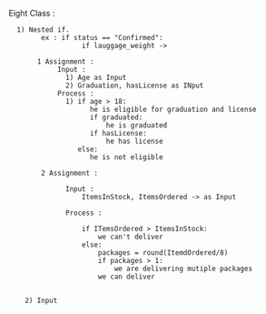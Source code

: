 Eight Class :

      1) Nested if.
            ex : if status == "Confirmed":
                      if lauggage_weight -> 
                      
           1 Assignment :
                Input :
                  1) Age as Input
                  2) Graduation, hasLicense as INput
                Process :
                  1) if age > 18:
                        he is eligible for graduation and license
                        if graduated:
                            he is graduated
                        if hasLicense:
                            he has license
                     else:
                        he is not eligible
                  
            2 Assignment :
            
                  Input :
                      ItemsInStock, ItemsOrdered -> as Input
                      
                  Process :
                       
                      if ITemsOrdered > ItemsInStock:
                          we can't deliver
                      else:
                          packages = round(ItemdOrdered/8)
                          if packages > 1:
                              we are delivering mutiple packages
                          we can deliver
                  
                  
        2) Input
                  
        
